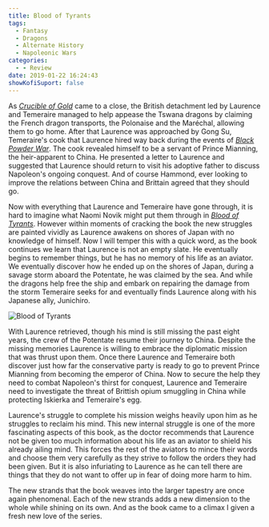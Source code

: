 ```yaml
---
title: Blood of Tyrants
tags:
  - Fantasy
  - Dragons
  - Alternate History
  - Napoleonic Wars
categories:
  - - Review
date: 2019-01-22 16:24:43
showKofiSuport: false
---
```


As [_Crucible of Gold_](https://www.amazon.com/gp/product/0345522877/ref=as_li_tl?ie=UTF8&tag=mysite009e-20&camp=1789&creative=9325&linkCode=as2&creativeASIN=0345522877&linkId=769db48428d60d09007f134e0785936f) came to a close, the British detachment led by Laurence and Temeraire managed to help appease the Tswana dragons by claiming the French dragon transports, the Polonaise and the Maréchal, allowing them to go home.  After that Laurence was approached by Gong Su, Temeraire's cook that Laurence hired way back during the events of [_Black Powder War_](https://www.amazon.com/gp/product/0345481305/ref=as_li_tl?ie=UTF8&camp=1789&creative=9325&creativeASIN=0345481305&linkCode=as2&tag=mysite009e-20&linkId=8bc6caf64898873995caba325fde6006).  The cook revealed himself to be a  servant of Prince Mianning, the heir-apparent to China.  He presented a letter to Laurence and suggested that Laurence should return to visit his adoptive father to discuss Napoleon's ongoing conquest. And of course Hammond, ever looking to improve the relations between China and Brittain agreed that they should go.

Now with everything that Laurence and Temeraire have gone through, it is hard to imagine what Naomi Novik might put them through in [_Blood of Tyrants_](https://www.amazon.com/gp/product/0345522907/ref=as_li_tl?ie=UTF8&tag=mysite009e-20&camp=1789&creative=9325&linkCode=as2&creativeASIN=0345522907&linkId=1901833b7a0374e256008280b1ce35d4).  However within moments of cracking the book the new struggles are painted vividly as Laurence awakens on shores of Japan with no knowledge of himself.<!-- more -->  Now I will temper this with a quick word, as the book continues we learn that Laurence is not an empty slate.  He eventually begins to remember things, but he has no memory of his life as an aviator.  We eventually discover how he ended up on the shores of Japan, during a savage storm aboard the Potentate, he was claimed by the sea.  And while the dragons help free the ship and embark on repairing the damage from the storm Temeraire seeks for and eventually finds Laurence along with his Japanese ally, Junichiro.<div class="embedded-image-left"><img src="https://images-na.ssl-images-amazon.com/images/I/61bHOzShrXL._SX342_.jpg" alt="Blood of Tyrants" style="max-height: 300px; max-width: 300px"/></div>

With Laurence retrieved, though his mind is still missing the past eight years, the crew of the Potentate resume their journey to China.  Despite the missing memories Laurence is willing to embrace the diplomatic mission that was thrust upon them.  Once there Laurence and Temeraire both discover just how far the conservative party is ready to go to prevent Prince Mianning from becoming the emperor of China.  Now to secure the help they need to combat Napoleon's thirst for conquest, Laurence and Temeraire need to investigate the threat of Brittish opium smuggling in China while protecting Iskierka and Temeraire's egg.

Laurence's struggle to complete his mission weighs heavily upon him as he struggles to reclaim his mind.  This new internal struggle is one of the more fascinating aspects of this book, as the doctor recommends that Laurence not be given too much information about his life as an aviator to shield his already ailing mind.  This forces the rest of the aviators to mince their words and choose them very carefully as they strive to follow the orders they had been given.  But it is also infuriating to Laurence as he can tell there are things that they do not want to offer up in fear of doing more harm to him.

The new strands that the book weaves into the larger tapestry are once again phenomenal.  Each of the new strands adds a new dimension to the whole while shining on its own.  And as the book came to a climax I given a fresh new love of the series.